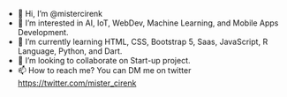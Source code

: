 - 👋 Hi, I’m @mistercirenk
- 👀 I’m interested in AI, IoT, WebDev, Machine Learning, and Mobile Apps Development.
- 🌱 I’m currently learning HTML, CSS, Bootstrap 5, Saas, JavaScript, R Language, Python, and Dart.
- 💞️ I’m looking to collaborate on Start-up project.
- 📫 How to reach me? You can DM me on twitter https://twitter.com/mister_cirenk

<!---
mistercirenk/mistercirenk is a ✨ special ✨ repository because its `README.md` (this file) appears on your GitHub profile.
You can click the Preview link to take a look at your changes.
--->
